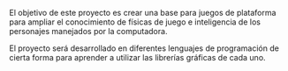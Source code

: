 El objetivo de este proyecto es crear una base para juegos de plataforma para ampliar el conocimiento de físicas de juego e inteligencia de los personajes manejados por la computadora.

El proyecto será desarrollado en diferentes lenguajes de programación de cierta forma para aprender a utilizar las librerías gráficas de cada uno.
